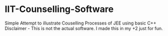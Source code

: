 # IIT-Counselling-Software
Simple Attempt to illustrate Couselling Processes of JEE using basic C++
Disclaimer - This is not the actual software. I made this in my +2 just for fun.
